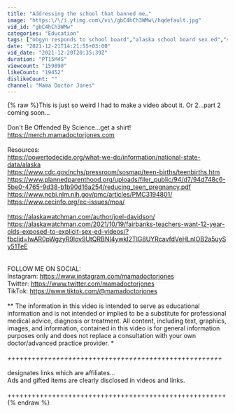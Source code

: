 ```yaml
---
title: "Addressing the school that banned me…"
image: "https:\/\/i.ytimg.com\/vi\/gbC4hCh3WMw\/hqdefault.jpg"
vid_id: "gbC4hCh3WMw"
categories: "Education"
tags: ["obgyn responds to school board","alaska school board sex ed","school board sex ed"]
date: "2021-12-21T14:21:55+03:00"
vid_date: "2021-12-20T20:35:39Z"
duration: "PT15M4S"
viewcount: "159890"
likeCount: "19452"
dislikeCount: ""
channel: "Mama Doctor Jones"
---
```

{% raw %}This is just so weird I had to make a video about it. Or 2...part 2 coming soon...<br /><br />Don't Be Offended By Science...get a shirt! <a rel="nofollow" target="blank" href="https://merch.mamadoctorjones.com">https://merch.mamadoctorjones.com</a><br /><br />Resources:<br /><a rel="nofollow" target="blank" href="https://powertodecide.org/what-we-do/information/national-state-data/alaska">https://powertodecide.org/what-we-do/information/national-state-data/alaska</a><br /><a rel="nofollow" target="blank" href="https://www.cdc.gov/nchs/pressroom/sosmap/teen-births/teenbirths.htm">https://www.cdc.gov/nchs/pressroom/sosmap/teen-births/teenbirths.htm</a><br /><a rel="nofollow" target="blank" href="https://www.plannedparenthood.org/uploads/filer_public/94/d7/94d748c6-5be0-4765-9d38-b1b90d16a254/reducing_teen_pregnancy.pdf">https://www.plannedparenthood.org/uploads/filer_public/94/d7/94d748c6-5be0-4765-9d38-b1b90d16a254/reducing_teen_pregnancy.pdf</a><br /><a rel="nofollow" target="blank" href="https://www.ncbi.nlm.nih.gov/pmc/articles/PMC3194801/">https://www.ncbi.nlm.nih.gov/pmc/articles/PMC3194801/</a><br /><a rel="nofollow" target="blank" href="https://www.cecinfo.org/ec-issues/moa/">https://www.cecinfo.org/ec-issues/moa/</a><br /><br /><a rel="nofollow" target="blank" href="https://alaskawatchman.com/author/joel-davidson/">https://alaskawatchman.com/author/joel-davidson/</a><br /><a rel="nofollow" target="blank" href="https://alaskawatchman.com/2021/10/19/fairbanks-teachers-want-12-year-olds-exposed-to-explicit-sex-ed-videos/?fbclid=IwAR0pWgzyR9lov9UtQRBNI4ywkI2TlG8UYRcavfdVeHLnIOB2a5uySy51TeE">https://alaskawatchman.com/2021/10/19/fairbanks-teachers-want-12-year-olds-exposed-to-explicit-sex-ed-videos/?fbclid=IwAR0pWgzyR9lov9UtQRBNI4ywkI2TlG8UYRcavfdVeHLnIOB2a5uySy51TeE</a><br /><br /><br />FOLLOW ME ON SOCIAL:<br />Instagram: <a rel="nofollow" target="blank" href="https://www.instagram.com/mamadoctorjones">https://www.instagram.com/mamadoctorjones</a><br />Twitter: <a rel="nofollow" target="blank" href="https://www.twitter.com/mamadoctorjones">https://www.twitter.com/mamadoctorjones</a><br />TikTok: <a rel="nofollow" target="blank" href="https://www.tiktok.com/@mamadoctorjones">https://www.tiktok.com/@mamadoctorjones</a><br /><br />** The information in this video is intended to serve as educational information and is not intended or implied to be a substitute for professional medical advice, diagnosis or treatment. All content, including text, graphics, images, and information, contained in this video is for general information purposes only and does not replace a consultation with your own doctor/advanced practice provider. **<br /><br />+++++++++++++++++++++++++++++++++++++++++++++++++++++<br /><br />* designates links which are affiliates...<br />Ads and gifted items are clearly disclosed in videos and links. <br /><br />++++++++++++++++++++++++++++++++++++++++++++++++++++++{% endraw %}
